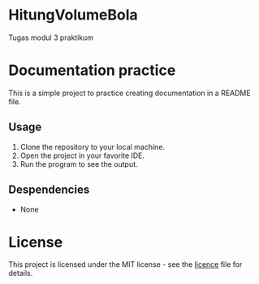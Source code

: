# HitungVolumeBola
Tugas modul 3 praktikum
# Documentation practice
This is a simple project to practice creating documentation in a README file.

## Usage 
1. Clone the repository to your local machine.
2. Open the project in your favorite IDE.
3. Run the program to see the output.

## Despendencies
- None

# License 
This project is licensed under the MIT license - see the [licence](LICENSE) file for details.
